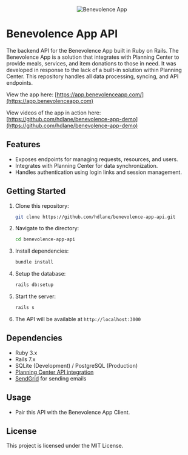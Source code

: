 <p align="center">
  <img loading="lazy" alt="Benevolence App" src="https://github.com/user-attachments/assets/ef388283-4b4d-41a5-83fb-079928fe3e06" />
</p>

# Benevolence App API

The backend API for the Benevolence App built in Ruby on Rails. The Benevolence App is a solution that integrates with Planning Center to provide meals, services, and item donations to those in need. It was developed in response to the lack of a built-in solution within Planning Center. This repository handles all data processing, syncing, and API endpoints.

View the app here: [https://app.benevolenceapp.com/](https://app.benevolenceapp.com)

View videos of the app in action here: [https://github.com/hdlane/benevolence-app-demo](https://github.com/hdlane/benevolence-app-demo)

## Features
- Exposes endpoints for managing requests, resources, and users.
- Integrates with Planning Center for data synchronization.
- Handles authentication using login links and session management.

## Getting Started
1. Clone this repository:
   ```bash
   git clone https://github.com/hdlane/benevolence-app-api.git
2. Navigate to the directory:
   ```bash
   cd benevolence-app-api
3. Install dependencies:
   ```bash
   bundle install
4. Setup the database:
   ```bash
   rails db:setup
5. Start the server:
   ```bash
   rails s
6. The API will be available at `http://localhost:3000`

## Dependencies
- Ruby 3.x
- Rails 7.x
- SQLite (Development) / PostgreSQL (Production)
- [Planning Center API integration](https://developer.planning.center/docs/#/overview)
- [SendGrid](https://sendgrid.com) for sending emails

## Usage
- Pair this API with the Benevolence App Client.

## License
This project is licensed under the MIT License.
